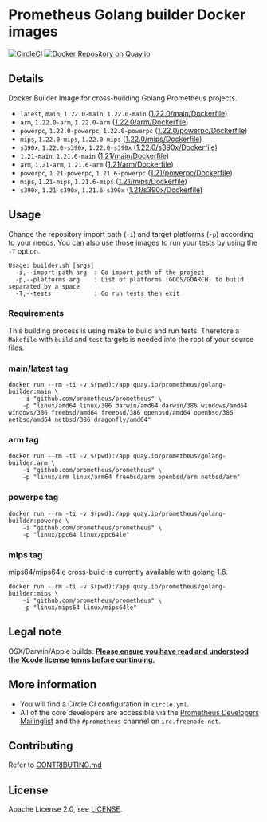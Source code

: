 # Prometheus Golang builder Docker images

[![CircleCI](https://circleci.com/gh/prometheus/golang-builder/tree/master.svg?style=shield)][circleci]
[![Docker Repository on Quay.io](https://quay.io/repository/prometheus/golang-builder/status)][quayio]

## Details

Docker Builder Image for cross-building Golang Prometheus projects.

- `latest`, `main`, `1.22.0-main`, `1.22.0-main` ([1.22.0/main/Dockerfile](1.22.0/main/Dockerfile))
- `arm`, `1.22.0-arm`, `1.22.0-arm` ([1.22.0/arm/Dockerfile](1.22.0/arm/Dockerfile))
- `powerpc`, `1.22.0-powerpc`, `1.22.0-powerpc` ([1.22.0/powerpc/Dockerfile](1.22.0/powerpc/Dockerfile))
- `mips`, `1.22.0-mips`, `1.22.0-mips` ([1.22.0/mips/Dockerfile](1.22.0/mips/Dockerfile))
- `s390x`, `1.22.0-s390x`, `1.22.0-s390x` ([1.22.0/s390x/Dockerfile](1.22.0/s390x/Dockerfile))
- `1.21-main`, `1.21.6-main` ([1.21/main/Dockerfile](1.21/main/Dockerfile))
- `arm`, `1.21-arm`, `1.21.6-arm` ([1.21/arm/Dockerfile](1.21/arm/Dockerfile))
- `powerpc`, `1.21-powerpc`, `1.21.6-powerpc` ([1.21/powerpc/Dockerfile](1.21/powerpc/Dockerfile))
- `mips`, `1.21-mips`, `1.21.6-mips` ([1.21/mips/Dockerfile](1.21/mips/Dockerfile))
- `s390x`, `1.21-s390x`, `1.21.6-s390x` ([1.21/s390x/Dockerfile](1.21/s390x/Dockerfile))

## Usage

Change the repository import path (`-i`) and target platforms (`-p`) according to your needs.
You can also use those images to run your tests by using the `-T` option.

```
Usage: builder.sh [args]
  -i,--import-path arg  : Go import path of the project
  -p,--platforms arg    : List of platforms (GOOS/GOARCH) to build separated by a space
  -T,--tests            : Go run tests then exit
```

### Requirements

This building process is using make to build and run tests.
Therefore a `Makefile` with `build` and `test` targets is needed into the root of your source files.

### main/latest tag

```
docker run --rm -ti -v $(pwd):/app quay.io/prometheus/golang-builder:main \
    -i "github.com/prometheus/prometheus" \
    -p "linux/amd64 linux/386 darwin/amd64 darwin/386 windows/amd64 windows/386 freebsd/amd64 freebsd/386 openbsd/amd64 openbsd/386 netbsd/amd64 netbsd/386 dragonfly/amd64"
```

### arm tag

```
docker run --rm -ti -v $(pwd):/app quay.io/prometheus/golang-builder:arm \
    -i "github.com/prometheus/prometheus" \
    -p "linux/arm linux/arm64 freebsd/arm openbsd/arm netbsd/arm"
```

### powerpc tag

```
docker run --rm -ti -v $(pwd):/app quay.io/prometheus/golang-builder:powerpc \
    -i "github.com/prometheus/prometheus" \
    -p "linux/ppc64 linux/ppc64le"
```

### mips tag

mips64/mips64le cross-build is currently available with golang 1.6.

```
docker run --rm -ti -v $(pwd):/app quay.io/prometheus/golang-builder:mips \
    -i "github.com/prometheus/prometheus" \
    -p "linux/mips64 linux/mips64le"
```

## Legal note

OSX/Darwin/Apple builds:
**[Please ensure you have read and understood the Xcode license
   terms before continuing.](https://www.apple.com/legal/sla/docs/xcode.pdf)**

## More information

  * You will find a Circle CI configuration in `circle.yml`.
  * All of the core developers are accessible via the [Prometheus Developers Mailinglist](https://groups.google.com/forum/?fromgroups#!forum/prometheus-developers) and the `#prometheus` channel on `irc.freenode.net`.

## Contributing

Refer to [CONTRIBUTING.md](CONTRIBUTING.md)

## License

Apache License 2.0, see [LICENSE](LICENSE).

[quayio]: https://quay.io/repository/prometheus/golang-builder
[circleci]: https://circleci.com/gh/prometheus/golang-builder

